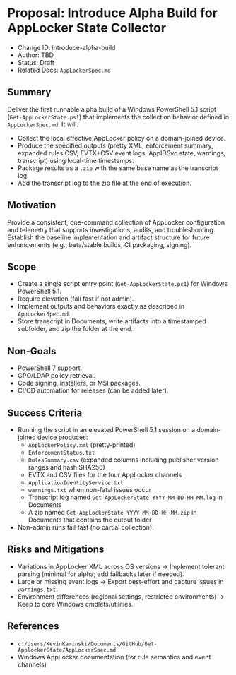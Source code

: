 # Proposal: Introduce Alpha Build for AppLocker State Collector

- Change ID: introduce-alpha-build
- Author: TBD
- Status: Draft
- Related Docs: `AppLockerSpec.md`

## Summary
Deliver the first runnable alpha build of a Windows PowerShell 5.1 script (`Get-AppLockerState.ps1`) that implements the collection behavior defined in `AppLockerSpec.md`. It will:
- Collect the local effective AppLocker policy on a domain-joined device.
- Produce the specified outputs (pretty XML, enforcement summary, expanded rules CSV, EVTX+CSV event logs, AppIDSvc state, warnings, transcript) using local-time timestamps.
- Package results as a `.zip` with the same base name as the transcript log.
- Add the transcript log to the zip file at the end of execution.

## Motivation
Provide a consistent, one-command collection of AppLocker configuration and telemetry that supports investigations, audits, and troubleshooting. Establish the baseline implementation and artifact structure for future enhancements (e.g., beta/stable builds, CI packaging, signing).

## Scope
- Create a single script entry point (`Get-AppLockerState.ps1`) for Windows PowerShell 5.1.
- Require elevation (fail fast if not admin).
- Implement outputs and behaviors exactly as described in `AppLockerSpec.md`.
- Store transcript in Documents, write artifacts into a timestamped subfolder, and zip the folder at the end.

## Non-Goals
- PowerShell 7 support.
- GPO/LDAP policy retrieval.
- Code signing, installers, or MSI packages.
- CI/CD automation for releases (can be added later).

## Success Criteria
- Running the script in an elevated PowerShell 5.1 session on a domain-joined device produces:
  - `AppLockerPolicy.xml` (pretty-printed)
  - `EnforcementStatus.txt`
  - `RulesSummary.csv` (expanded columns including publisher version ranges and hash SHA256)
  - EVTX and CSV files for the four AppLocker channels
  - `ApplicationIdentityService.txt`
  - `warnings.txt` when non-fatal issues occur
  - Transcript log named `Get-AppLockerState-YYYY-MM-DD-HH-MM.log` in Documents
  - A zip named `Get-AppLockerState-YYYY-MM-DD-HH-MM.zip` in Documents that contains the output folder
- Non-admin runs fail fast (no partial collection).

## Risks and Mitigations
- Variations in AppLocker XML across OS versions → Implement tolerant parsing (minimal for alpha; add fallbacks later if needed).
- Large or missing event logs → Export best-effort and capture issues in `warnings.txt`.
- Environment differences (regional settings, restricted environments) → Keep to core Windows cmdlets/utilities.

## References
- `c:/Users/KevinKaminski/Documents/GitHub/Get-ApplockerState/AppLockerSpec.md`
- Windows AppLocker documentation (for rule semantics and event channels)
